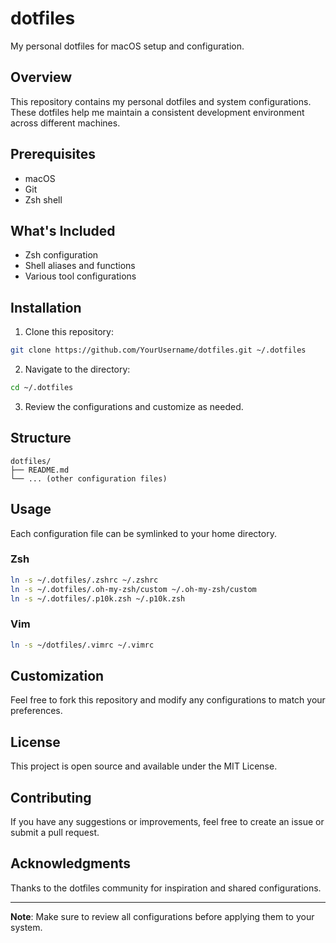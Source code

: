 # dotfiles

My personal dotfiles for macOS setup and configuration.

## Overview

This repository contains my personal dotfiles and system configurations. These 
dotfiles help me maintain a consistent development environment across different 
machines.

## Prerequisites

- macOS
- Git
- Zsh shell

## What's Included

- Zsh configuration
- Shell aliases and functions
- Various tool configurations

## Installation

1. Clone this repository:
```bash
git clone https://github.com/YourUsername/dotfiles.git ~/.dotfiles
```

2. Navigate to the directory:
```bash
cd ~/.dotfiles
```

3. Review the configurations and customize as needed.

## Structure

```
dotfiles/
├── README.md
└── ... (other configuration files)
```

## Usage

Each configuration file can be symlinked to your home directory. 

### Zsh

```bash
ln -s ~/.dotfiles/.zshrc ~/.zshrc
ln -s ~/.dotfiles/.oh-my-zsh/custom ~/.oh-my-zsh/custom
ln -s ~/.dotfiles/.p10k.zsh ~/.p10k.zsh
```

### Vim

```bash
ln -s ~/dotfiles/.vimrc ~/.vimrc
```

## Customization

Feel free to fork this repository and modify any configurations to match your preferences.

## License

This project is open source and available under the MIT License.

## Contributing

If you have any suggestions or improvements, feel free to create an issue or submit a pull request.

## Acknowledgments

Thanks to the dotfiles community for inspiration and shared configurations.

---

**Note**: Make sure to review all configurations before applying them to your system. 
